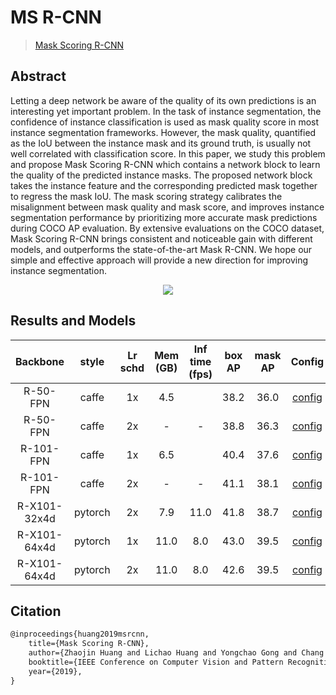# MS R-CNN

> [Mask Scoring R-CNN](https://arxiv.org/abs/1903.00241)

<!-- [ALGORITHM] -->

## Abstract

Letting a deep network be aware of the quality of its own predictions is an interesting yet important problem. In the
task of instance segmentation, the confidence of instance classification is used as mask quality score in most instance
segmentation frameworks. However, the mask quality, quantified as the IoU between the instance mask and its ground
truth, is usually not well correlated with classification score. In this paper, we study this problem and propose Mask
Scoring R-CNN which contains a network block to learn the quality of the predicted instance masks. The proposed network
block takes the instance feature and the corresponding predicted mask together to regress the mask IoU. The mask scoring
strategy calibrates the misalignment between mask quality and mask score, and improves instance segmentation performance
by prioritizing more accurate mask predictions during COCO AP evaluation. By extensive evaluations on the COCO dataset,
Mask Scoring R-CNN brings consistent and noticeable gain with different models, and outperforms the state-of-the-art
Mask R-CNN. We hope our simple and effective approach will provide a new direction for improving instance segmentation.

<div align=center>
<img src="https://user-images.githubusercontent.com/40661020/143967239-3a95ae92-6443-4181-9cbc-dfe16e81b969.png"/>
</div>

## Results and Models

|   Backbone   |  style  | Lr schd | Mem (GB) | Inf time (fps) | box AP | mask AP |                    Config                     |                                                                                                                                                                      Download                                                                                                                                                                       |
|:------------:|:-------:|:-------:|:--------:|:--------------:|:------:|:-------:|:---------------------------------------------:|:---------------------------------------------------------------------------------------------------------------------------------------------------------------------------------------------------------------------------------------------------------------------------------------------------------------------------------------------------:|
|   R-50-FPN   |  caffe  |   1x    |   4.5    |                |  38.2  |  36.0   | [config](./ms-rcnn_r50-caffe_fpn_1x_coco.py)  |                  [model](https://download.openmmlab.com/mmdetection/v2.0/ms_rcnn/ms_rcnn_r50_caffe_fpn_1x_coco/ms_rcnn_r50_caffe_fpn_1x_coco_20200702_180848-61c9355e.pth) \| [log](https://download.openmmlab.com/mmdetection/v2.0/ms_rcnn/ms_rcnn_r50_caffe_fpn_1x_coco/ms_rcnn_r50_caffe_fpn_1x_coco_20200702_180848.log.json)                   |
|   R-50-FPN   |  caffe  |   2x    |    -     |       -        |  38.8  |  36.3   | [config](./ms-rcnn_r50-caffe_fpn_2x_coco.py)  |   [model](https://download.openmmlab.com/mmdetection/v2.0/ms_rcnn/ms_rcnn_r50_caffe_fpn_2x_coco/ms_rcnn_r50_caffe_fpn_2x_coco_bbox_mAP-0.388__segm_mAP-0.363_20200506_004738-ee87b137.pth) \| [log](https://download.openmmlab.com/mmdetection/v2.0/ms_rcnn/ms_rcnn_r50_caffe_fpn_2x_coco/ms_rcnn_r50_caffe_fpn_2x_coco_20200506_004738.log.json)   |
|  R-101-FPN   |  caffe  |   1x    |   6.5    |                |  40.4  |  37.6   | [config](./ms-rcnn_r101-caffe_fpn_1x_coco.py) | [model](https://download.openmmlab.com/mmdetection/v2.0/ms_rcnn/ms_rcnn_r101_caffe_fpn_1x_coco/ms_rcnn_r101_caffe_fpn_1x_coco_bbox_mAP-0.404__segm_mAP-0.376_20200506_004755-b9b12a37.pth) \| [log](https://download.openmmlab.com/mmdetection/v2.0/ms_rcnn/ms_rcnn_r101_caffe_fpn_1x_coco/ms_rcnn_r101_caffe_fpn_1x_coco_20200506_004755.log.json) |
|  R-101-FPN   |  caffe  |   2x    |    -     |       -        |  41.1  |  38.1   | [config](./ms-rcnn_r101-caffe_fpn_2x_coco.py) | [model](https://download.openmmlab.com/mmdetection/v2.0/ms_rcnn/ms_rcnn_r101_caffe_fpn_2x_coco/ms_rcnn_r101_caffe_fpn_2x_coco_bbox_mAP-0.411__segm_mAP-0.381_20200506_011134-5f3cc74f.pth) \| [log](https://download.openmmlab.com/mmdetection/v2.0/ms_rcnn/ms_rcnn_r101_caffe_fpn_2x_coco/ms_rcnn_r101_caffe_fpn_2x_coco_20200506_011134.log.json) |
| R-X101-32x4d | pytorch |   2x    |   7.9    |      11.0      |  41.8  |  38.7   | [config](./ms-rcnn_x101-32x4d_fpn_1x_coco.py) |                    [model](https://download.openmmlab.com/mmdetection/v2.0/ms_rcnn/ms_rcnn_x101_32x4d_fpn_1x_coco/ms_rcnn_x101_32x4d_fpn_1x_coco_20200206-81fd1740.pth) \| [log](https://download.openmmlab.com/mmdetection/v2.0/ms_rcnn/ms_rcnn_x101_32x4d_fpn_1x_coco/ms_rcnn_x101_32x4d_fpn_1x_coco_20200206_100113.log.json)                    |
| R-X101-64x4d | pytorch |   1x    |   11.0   |      8.0       |  43.0  |  39.5   | [config](./ms-rcnn_x101-64x4d_fpn_1x_coco.py) |                    [model](https://download.openmmlab.com/mmdetection/v2.0/ms_rcnn/ms_rcnn_x101_64x4d_fpn_1x_coco/ms_rcnn_x101_64x4d_fpn_1x_coco_20200206-86ba88d2.pth) \| [log](https://download.openmmlab.com/mmdetection/v2.0/ms_rcnn/ms_rcnn_x101_64x4d_fpn_1x_coco/ms_rcnn_x101_64x4d_fpn_1x_coco_20200206_091744.log.json)                    |
| R-X101-64x4d | pytorch |   2x    |   11.0   |      8.0       |  42.6  |  39.5   | [config](./ms-rcnn_x101-64x4d_fpn_2x_coco.py) |                    [model](https://download.openmmlab.com/mmdetection/v2.0/ms_rcnn/ms_rcnn_x101_64x4d_fpn_2x_coco/ms_rcnn_x101_64x4d_fpn_2x_coco_20200308-02a445e2.pth) \| [log](https://download.openmmlab.com/mmdetection/v2.0/ms_rcnn/ms_rcnn_x101_64x4d_fpn_2x_coco/ms_rcnn_x101_64x4d_fpn_2x_coco_20200308_012247.log.json)                    |

## Citation

```latex
@inproceedings{huang2019msrcnn,
    title={Mask Scoring R-CNN},
    author={Zhaojin Huang and Lichao Huang and Yongchao Gong and Chang Huang and Xinggang Wang},
    booktitle={IEEE Conference on Computer Vision and Pattern Recognition},
    year={2019},
}
```
